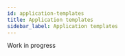 ```yaml
---
id: application-templates
title: Application templates
sidebar_label: Application templates
---
```


Work in progress